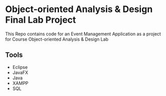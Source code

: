 # Object-oriented Analysis & Design Final Lab Project

This Repo contains code for an Event Management Application as a project for Course Object-oriented Analysis & Design Lab

## Tools
* Eclipse
* JavaFX
* Java
* XAMPP
* SQL
